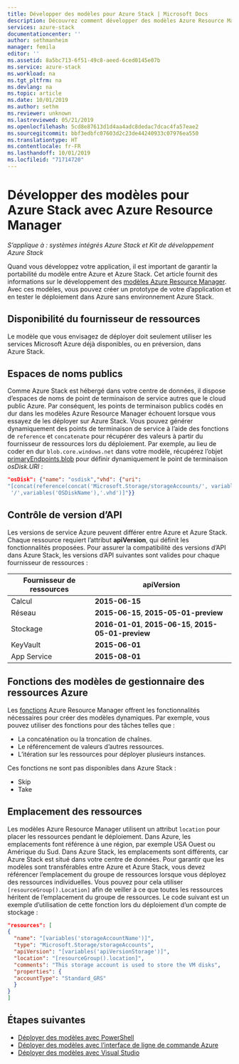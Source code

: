 ```yaml
---
title: Développer des modèles pour Azure Stack | Microsoft Docs
description: Découvrez comment développer des modèles Azure Resource Manager pour la portabilité des applications entre Azure et Azure Stack.
services: azure-stack
documentationcenter: ''
author: sethmanheim
manager: femila
editor: ''
ms.assetid: 8a5bc713-6f51-49c8-aeed-6ced0145e07b
ms.service: azure-stack
ms.workload: na
ms.tgt_pltfrm: na
ms.devlang: na
ms.topic: article
ms.date: 10/01/2019
ms.author: sethm
ms.reviewer: unknown
ms.lastreviewed: 05/21/2019
ms.openlocfilehash: 5cd8e87613d1d4aa4adc8dedac7dcac4fa57eae2
ms.sourcegitcommit: bbf3edbfc07603d2c23de44240933c07976ea550
ms.translationtype: HT
ms.contentlocale: fr-FR
ms.lasthandoff: 10/01/2019
ms.locfileid: "71714720"
---
```

# <a name="develop-templates-for-azure-stack-with-azure-resource-manager"></a>Développer des modèles pour Azure Stack avec Azure Resource Manager

*S’applique à : systèmes intégrés Azure Stack et Kit de développement Azure Stack*

Quand vous développez votre application, il est important de garantir la portabilité du modèle entre Azure et Azure Stack. Cet article fournit des informations sur le développement des [modèles Azure Resource Manager](https://download.microsoft.com/download/E/A/4/EA4017B5-F2ED-449A-897E-BD92E42479CE/Getting_Started_With_Azure_Resource_Manager_white_paper_EN_US.pdf). Avec ces modèles, vous pouvez créer un prototype de votre d’application et en tester le déploiement dans Azure sans environnement Azure Stack.

## <a name="resource-provider-availability"></a>Disponibilité du fournisseur de ressources

Le modèle que vous envisagez de déployer doit seulement utiliser les services Microsoft Azure déjà disponibles, ou en préversion, dans Azure Stack.

## <a name="public-namespaces"></a>Espaces de noms publics

Comme Azure Stack est hébergé dans votre centre de données, il dispose d’espaces de noms de point de terminaison de service autres que le cloud public Azure. Par conséquent, les points de terminaison publics codés en dur dans les modèles Azure Resource Manager échouent lorsque vous essayez de les déployer sur Azure Stack. Vous pouvez générer dynamiquement des points de terminaison de service à l’aide des fonctions de `reference` et `concatenate` pour récupérer des valeurs à partir du fournisseur de ressources lors du déploiement. Par exemple, au lieu de coder en dur `blob.core.windows.net` dans votre modèle, récupérez l’objet [primaryEndpoints.blob](https://github.com/Azure/AzureStack-QuickStart-Templates/blob/master/101-vm-windows-create/azuredeploy.json#L175) pour définir dynamiquement le point de terminaison *osDisk.URI* :

```json
"osDisk": {"name": "osdisk","vhd": {"uri":
"[concat(reference(concat('Microsoft.Storage/storageAccounts/', variables('storageAccountName')), '2015-06-15').primaryEndpoints.blob, variables('vmStorageAccountContainerName'),
 '/',variables('OSDiskName'),'.vhd')]"}}
```

## <a name="api-versioning"></a>Contrôle de version d’API

Les versions de service Azure peuvent différer entre Azure et Azure Stack. Chaque ressource requiert l’attribut **apiVersion**, qui définit les fonctionnalités proposées. Pour assurer la compatibilité des versions d’API dans Azure Stack, les versions d’API suivantes sont valides pour chaque fournisseur de ressources :

| Fournisseur de ressources | apiVersion |
| --- | --- |
| Calcul |**2015-06-15** |
| Réseau |**2015-06-15**, **2015-05-01-preview** |
| Stockage |**2016-01-01**, **2015-06-15**, **2015-05-01-preview** |
| KeyVault | **2015-06-01** |
| App Service |**2015-08-01** |

## <a name="template-functions"></a>Fonctions des modèles de gestionnaire des ressources Azure

Les [fonctions](/azure/azure-resource-manager/resource-group-template-functions) Azure Resource Manager offrent les fonctionnalités nécessaires pour créer des modèles dynamiques. Par exemple, vous pouvez utiliser des fonctions pour des tâches telles que :

* La concaténation ou la troncation de chaînes.
* Le référencement de valeurs d’autres ressources.
* L’itération sur les ressources pour déployer plusieurs instances.

Ces fonctions ne sont pas disponibles dans Azure Stack :

* Skip
* Take

## <a name="resource-location"></a>Emplacement des ressources

Les modèles Azure Resource Manager utilisent un attribut `location` pour placer les ressources pendant le déploiement. Dans Azure, les emplacements font référence à une région, par exemple USA Ouest ou Amérique du Sud. Dans Azure Stack, les emplacements sont différents, car Azure Stack est situé dans votre centre de données. Pour garantir que les modèles sont transférables entre Azure et Azure Stack, vous devez référencer l’emplacement du groupe de ressources lorsque vous déployez des ressources individuelles. Vous pouvez pour cela utiliser `[resourceGroup().Location]` afin de veiller à ce que toutes les ressources héritent de l’emplacement du groupe de ressources. Le code suivant est un exemple d’utilisation de cette fonction lors du déploiement d’un compte de stockage :

```json
"resources": [
{
  "name": "[variables('storageAccountName')]",
  "type": "Microsoft.Storage/storageAccounts",
  "apiVersion": "[variables('apiVersionStorage')]",
  "location": "[resourceGroup().location]",
  "comments": "This storage account is used to store the VM disks",
  "properties": {
  "accountType": "Standard_GRS"
  }
}
]
```

## <a name="next-steps"></a>Étapes suivantes

* [Déployer des modèles avec PowerShell](azure-stack-deploy-template-powershell.md)
* [Déployer des modèles avec l’interface de ligne de commande Azure](azure-stack-deploy-template-command-line.md)
* [Déployer des modèles avec Visual Studio](azure-stack-deploy-template-visual-studio.md)
